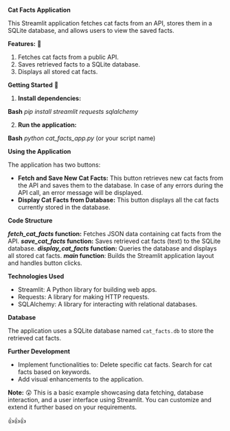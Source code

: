 **Cat Facts Application**

This Streamlit application fetches cat facts from an API, stores them in a SQLite database, and allows users to view the saved facts.

**Features:**
:arrow_down_small:
1. Fetches cat facts from a public API.
2. Saves retrieved facts to a SQLite database.
3. Displays all stored cat facts.

****Getting Started****
:arrow_down_small:
1. **Install dependencies:**

 **Bash**
 _pip install streamlit requests sqlalchemy_

2. **Run the application:**

**Bash**
_python cat_facts_app.py_ (or your script name)


****Using the Application****

The application has two buttons:

* **Fetch and Save New Cat Facts:** This button retrieves new cat facts from the API and saves them to the database. In case of any errors during the API call, an error message will be displayed.
* **Display Cat Facts from Database:** This button displays all the cat facts currently stored in the database.

**Code Structure**


**_fetch_cat_facts_ function:** Fetches JSON data containing cat facts from the API.
**_save_cat_facts_ function:** Saves retrieved cat facts (text) to the SQLite database.
**_display_cat_facts_ function:** Queries the database and displays all stored cat facts.
**_main_ function**: Builds the Streamlit application layout and handles button clicks.

**Technologies Used**

* Streamlit: A Python library for building web apps.
* Requests: A library for making HTTP requests.
* SQLAlchemy: A library for interacting with relational databases.


**Database**

The application uses a SQLite database named `cat_facts.db` to store the retrieved cat facts.

**Further Development**

* Implement functionalities to:
Delete specific cat facts.
Search for cat facts based on keywords.
* Add visual enhancements to the application.

**Note:**
:astonished:
This is a basic example showcasing data fetching, database interaction, and a user interface using Streamlit. You can customize and extend it further based on your requirements.

:+1::+1::+1:
